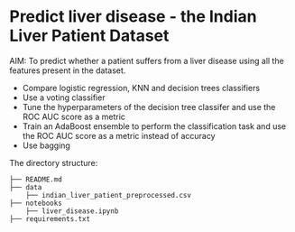 # Predict liver disease - the Indian Liver Patient Dataset

AIM: To predict whether a patient suffers from a liver disease using all the features present in the dataset.

* Compare logistic regression, KNN and decision trees classifiers
* Use a voting classifier
* Tune the hyperparameters of the decision tree classifer and use the ROC AUC score as a metric
* Train an AdaBoost ensemble to perform the classification task and use the ROC AUC score as a metric instead of accuracy
* Use bagging


The directory structure: 

```
├── README.md          
├── data
    ├── indian_liver_patient_preprocessed.csv
├── notebooks
    ├── liver_disease.ipynb         
├── requirements.txt   

```
